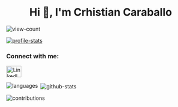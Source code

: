 <h1 align="center">Hi 👋, I'm Crhistian Caraballo</h1>
<p align="left"> <img src="https://komarev.com/ghpvc/?username=masterofelectronic&label=Profile%20views&color=0e75b6&style=flat" alt="view-count" /> </p>

<p align="left"> <a href="https://github.com/ryo-ma/github-profile-trophy"><img src="https://github-profile-trophy.vercel.app/?username=Crhis35&theme=nord&column=3&margin-w=15&margin-h=15" alt="profile-stats" /></a> </p>

<h3 align="left">Connect with me:</h3>
<p align="left">
  <a href="https://www.linkedin.com/in/crhistian-caraballo/" target="blank"><img align="center" src="https://raw.githubusercontent.com/rahuldkjain/github-profile-readme-generator/master/src/images/icons/Social/linked-in-alt.svg" alt="LinkedIn icon" height="30" width="40" /></a>
</p>

<p><img align="left" src="https://github-readme-stats.vercel.app/api/top-langs?username=Crhis35&show_icons=true&locale=en&layout=compact" alt="languages" /></p>

<p>&nbsp;<img align="center" src="https://github-readme-stats.vercel.app/api?username=Crhis35&show_icons=true&locale=en" alt="github-stats" /></p>

<p><img align="center" src="https://github-readme-streak-stats.herokuapp.com/?user=Crhis35&" alt="contributions" /></p>


<!---
Crhis35/Crhis35 is a ✨ special ✨ repository because its `README.md` (this file) appears on your GitHub profile.
You can click the Preview link to take a look at your changes.
--->
